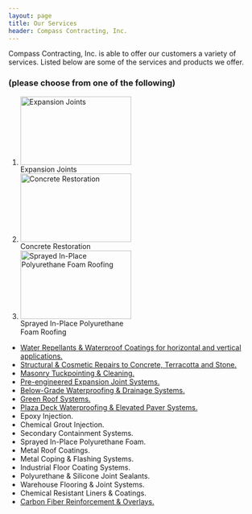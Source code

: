 ```yaml
---
layout: page
title: Our Services
header: Compass Contracting, Inc.
---
```


Compass Contracting, Inc. is able to offer our customers a variety of services. Listed below are some of the services and products we offer.

### (please choose from one of the following)

<ol class="newsletter-photos">
  <li>
    <a href="/services/expansion-joint-systems.html">
      <img width="220" height="136" src="{{ 'services-photos/expansion-joints.jpg' | asset_path }}" alt="Expansion Joints">
    </a>
    <aside>Expansion Joints</aside>
  </li>
  <li>
    <a href="/services/structural-concrete-repairs.html">
      <img width="220" height="136" src="{{ 'services-photos/concrete-restoration.jpg' | asset_path }}" alt="Concrete Restoration">
    </a>
    <aside>Concrete Restoration</aside>
  </li>
  <li>
    <a href="/services/water-repellants-and-waterproof-coatings.html">
      <img width="220" height="136" src="{{ 'services-photos/sprayed-in-place.jpg' | asset_path }}" alt="Sprayed In-Place Polyurethane Foam Roofing">
    </a>
    <aside>Sprayed In-Place Polyurethane<br/>Foam Roofing</aside>
  </li>
</ol>

* [Water Repellants & Waterproof Coatings for horizontal and vertical applications.](/services/water-repellants-and-waterproof-coatings.html)
* [Structural & Cosmetic Repairs to Concrete, Terracotta and Stone.](/services/structural-concrete-repairs.html)
* [Masonry Tuckpointing & Cleaning.](/services/masonry-restoration.html)
* [Pre-engineered Expansion Joint Systems.](/services/expansion-joint-systems.html)
* [Below-Grade Waterproofing & Drainage Systems.](/services/foundation-water-proofing-drainage-systems.html)
* [Green Roof Systems.](/services/plaza-deck-and-garden-roof-assemblies.html)
* [Plaza Deck Waterproofing & Elevated Paver Systems.](/services/plaza-deck-and-garden-roof-assemblies.html)
* Epoxy Injection.
* Chemical Grout Injection.
* Secondary Containment Systems.
* Sprayed In-Place Polyurethane Foam.
* Metal Roof Coatings.
* Metal Coping & Flashing Systems.
* Industrial Floor Coating Systems.
* Polyurethane & Silicone Joint Sealants.
* Warehouse Flooring & Joint Systems.
* Chemical Resistant Liners & Coatings.
* [Carbon Fiber Reinforcement & Overlays.](/services/carbon-fiber-structural-reinforcement-systems.html)
